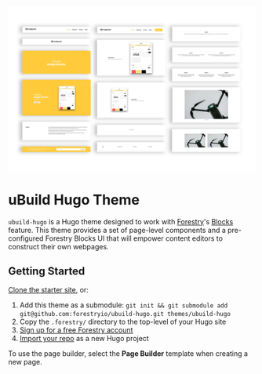 ![uBuild Blocks](theme.png)

# uBuild Hugo Theme

`ubuild-hugo` is a Hugo theme designed to work with [Forestry](https://forestry.io/)'s [Blocks](https://forestry.io/blog/blocks-give-your-editors-the-power-to-build-pages/) feature.  This theme provides a set of page-level components and a pre-configured Forestry Blocks UI that will empower content editors to construct their own webpages.

## Getting Started

[Clone the starter site](https://github.com/forestryio/ubuild-hugo-starter), or:

1. Add this theme as a submodule: `git init && git submodule add git@github.com:forestryio/ubuild-hugo.git themes/ubuild-hugo`
2. Copy the `.forestry/` directory to the top-level of your Hugo site
3. [Sign up for a free Forestry account](https://app.forestry.io/signup)
4. [Import your repo](https://forestry.io/docs/quickstart/setup-site/#import-site-from-repo) as a new Hugo project

To use the page builder, select the **Page Builder** template when creating a new page.
